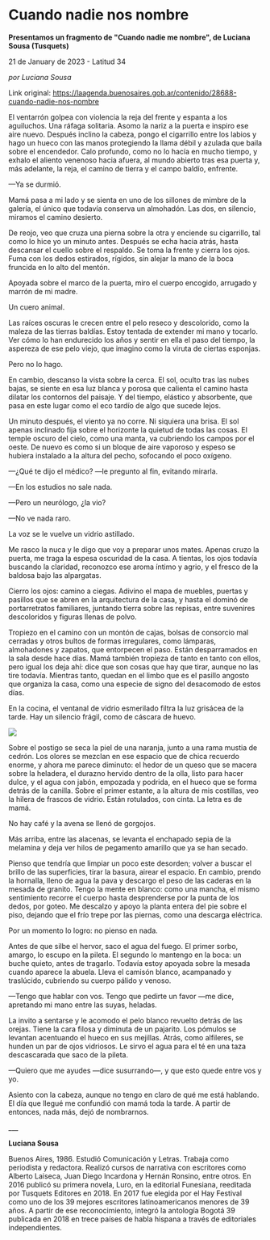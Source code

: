 # Cuando nadie nos nombre

**Presentamos un fragmento de "Cuando nadie me nombre", de Luciana Sousa (Tusquets)**

21 de January de 2023 - Latitud 34

_por Luciana Sousa_

Link original: https://laagenda.buenosaires.gob.ar/contenido/28688-cuando-nadie-nos-nombre



El ventarrón golpea con violencia la reja del frente y espanta a los aguiluchos. Una ráfaga solitaria. Asomo la nariz a la puerta e inspiro ese aire nuevo. Después inclino la cabeza, pongo el cigarrillo entre los labios y hago un hueco con las manos protegiendo la llama débil y azulada que baila sobre el encendedor. Calo profundo, como no lo hacía en mucho tiempo, y exhalo el aliento venenoso hacia afuera, al mundo abierto tras esa puerta y, más adelante, la reja, el camino de tierra y el campo baldío, enfrente.




—Ya se durmió.




Mamá pasa a mi lado y se sienta en uno de los sillones de mimbre de la galería, el único que todavía conserva un almohadón. Las dos, en silencio, miramos el camino desierto.




De reojo, veo que cruza una pierna sobre la otra y enciende su cigarrillo, tal como lo hice yo un minuto antes. Después se echa hacia atrás, hasta descansar el cuello sobre el respaldo. Se toma la frente y cierra los ojos. Fuma con los dedos estirados, rígidos, sin alejar la mano de la boca fruncida en lo alto del mentón.




Apoyada sobre el marco de la puerta, miro el cuerpo encogido, arrugado y marrón de mi madre.




Un cuero animal.




Las raíces oscuras le crecen entre el pelo reseco y descolorido, como la maleza de las tierras baldías. Estoy tentada de extender mi mano y tocarlo. Ver cómo lo han endurecido los años y sentir en ella el paso del tiempo, la aspereza de ese pelo viejo, que imagino como la viruta de ciertas esponjas.




Pero no lo hago.




En cambio, descanso la vista sobre la cerca. El sol, oculto tras las nubes bajas, se siente en esa luz blanca y porosa que calienta el camino hasta dilatar los contornos del paisaje. Y del tiempo, elástico y absorbente, que pasa en este lugar como el eco tardío de algo que sucede lejos.




Un minuto después, el viento ya no corre. Ni siquiera una brisa. El sol apenas inclinado fija sobre el horizonte la quietud de todas las cosas. El temple oscuro del cielo, como una manta, va cubriendo los campos por el oeste. De nuevo es como si un bloque de aire vaporoso y espeso se hubiera instalado a la altura del pecho, sofocando el poco oxígeno.




—¿Qué te dijo el médico? —le pregunto al fin, evitando mirarla.




—En los estudios no sale nada.




—Pero un neurólogo, ¿la vio?




—No ve nada raro.




La voz se le vuelve un vidrio astillado.




Me rasco la nuca y le digo que voy a preparar unos mates. Apenas cruzo la puerta, me traga la espesa oscuridad de la casa. A tientas, los ojos todavía buscando la claridad, reconozco ese aroma íntimo y agrio, y el fresco de la baldosa bajo las alpargatas.




Cierro los ojos: camino a ciegas. Adivino el mapa de muebles, puertas y pasillos que se abren en la arquitectura de la casa, y hasta el dominó de portarretratos familiares, juntando tierra sobre las repisas, entre suvenires descoloridos y figuras llenas de polvo.




Tropiezo en el camino con un montón de cajas, bolsas de consorcio mal cerradas y otros bultos de formas irregulares, como lámparas, almohadones y zapatos, que entorpecen el paso. Están desparramados en la sala desde hace días. Mamá también tropieza de tanto en tanto con ellos, pero igual los deja ahí: dice que son cosas que hay que tirar, aunque no las tire todavía. Mientras tanto, quedan en el limbo que es el pasillo angosto que organiza la casa, como una especie de signo del desacomodo de estos días.




En la cocina, el ventanal de vidrio esmerilado filtra la luz grisácea de la tarde. Hay un silencio frágil, como de cáscara de huevo.




![](https://cdn.feater.me/files/images/834860/16c3e3cf-3029-4df7-ae25-f27554557157.jpeg)




Sobre el postigo se seca la piel de una naranja, junto a una rama mustia de cedrón. Los olores se mezclan en ese espacio que de chica recuerdo enorme, y ahora me parece diminuto: el hedor de un queso que se macera sobre la heladera, el durazno hervido dentro de la olla, listo para hacer dulce, y el agua con jabón, empozada y podrida, en el hueco que se forma detrás de la canilla. Sobre el primer estante, a la altura de mis costillas, veo la hilera de frascos de vidrio. Están rotulados, con cinta. La letra es de mamá.




No hay café y la avena se llenó de gorgojos.




Más arriba, entre las alacenas, se levanta el enchapado sepia de la melamina y deja ver hilos de pegamento amarillo que ya se han secado.




Pienso que tendría que limpiar un poco este desorden; volver a buscar el brillo de las superficies, tirar la basura, airear el espacio. En cambio, prendo la hornalla, lleno de agua la pava y descargo el peso de las caderas en la mesada de granito. Tengo la mente en blanco: como una mancha, el mismo sentimiento recorre el cuerpo hasta desprenderse por la punta de los dedos, por goteo. Me descalzo y apoyo la planta entera del pie sobre el piso, dejando que el frío trepe por las piernas, como una descarga eléctrica.




Por un momento lo logro: no pienso en nada.




Antes de que silbe el hervor, saco el agua del fuego. El primer sorbo, amargo, lo escupo en la pileta. El segundo lo mantengo en la boca: un buche quieto, antes de tragarlo. Todavía estoy apoyada sobre la mesada cuando aparece la abuela. Lleva el camisón blanco, acampanado y traslúcido, cubriendo su cuerpo pálido y venoso.




—Tengo que hablar con vos. Tengo que pedirte un favor —me dice, apretando mi mano entre las suyas, heladas.




La invito a sentarse y le acomodo el pelo blanco revuelto detrás de las orejas. Tiene la cara filosa y diminuta de un pajarito. Los pómulos se levantan acentuando el hueco en sus mejillas. Atrás, como alfileres, se hunden un par de ojos vidriosos. Le sirvo el agua para el té en una taza descascarada que saco de la pileta.




—Quiero que me ayudes —dice susurrando—, y que esto quede entre vos y yo.




Asiento con la cabeza, aunque no tengo en claro de qué me está hablando. El día que llegué me confundió con mamá toda la tarde. A partir de entonces, nada más, dejó de nombrarnos.




\_\_\_




**Luciana Sousa**




Buenos Aires, 1986. Estudió Comunicación y Letras. Trabaja como periodista y redactora. Realizó cursos de narrativa con escritores como Alberto Laiseca, Juan Diego Incardona y Hernán Ronsino, entre otros. En 2016 publicó su primera novela, Luro, en la editorial Funesiana, reeditada por Tusquets Editores en 2018. En 2017 fue elegida por el Hay Festival como uno de los 39 mejores escritores latinoamericanos menores de 39 años. A partir de ese reconocimiento, integró la antología Bogotá 39 publicada en 2018 en trece países de habla hispana a través de editoriales independientes.



